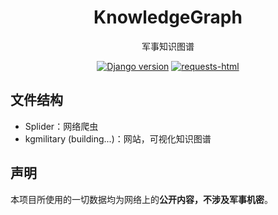 <h1 align="center">
KnowledgeGraph
</h1>

<div align="center">

  军事知识图谱

  [![Django version](https://img.shields.io/badge/Django-v2.2.6-blue)](https://www.djangoproject.com/)
  [![requests-html](https://img.shields.io/badge/requests--html-v0.10.0-blue)](https://github.com/psf/requests-html)

</div>

## 文件结构

  * Splider：网络爬虫
  * kgmilitary (building...)：网站，可视化知识图谱

## 声明
本项目所使用的一切数据均为网络上的**公开内容，不涉及军事机密**。

